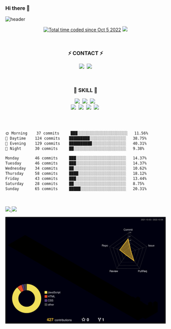 ### Hi there 👋

![header](https://capsule-render.vercel.app/api?type=rounded&color=auto&height=140&section=header&text=🇰🇷%20Sangwoo%20Lee%20🇰🇷&fontSize=70)

<p align="center">
<a href="https://wakatime.com/@5c1afe64-ab84-4e81-9e29-073a6f822c3c"><img src="https://wakatime.com/badge/user/5c1afe64-ab84-4e81-9e29-073a6f822c3c.svg" alt="Total time coded since Oct 5 2022" /></a>
<a href="https://hits.seeyoufarm.com"><img src="https://hits.seeyoufarm.com/api/count/incr/badge.svg?url=https%3A%2F%2Fgithub.com%2Fsw1104&count_bg=%23000000&title_bg=%23000000&icon=github.svg&icon_color=%23FFFFFF&title=hits&edge_flat=false"/></a>
</p>

<br>

<h3 align="center"> ⚡ CONTACT ⚡ </h3>

<p align="center">
  <a href="https://sw1104.github.io"><img src="https://img.shields.io/badge/Tech%20Blog-E77918?style=flat-square&logo=GitHub&logoColor=white&link=https://sw1104.github.io"/></a>&nbsp
  <a href="mailto:sangw1104@gmail.com"><img src="https://img.shields.io/badge/Gmail-d14836?style=flat-square&logo=Gmail&logoColor=white&link=sangw1104@gmail.com"/></a>
</p>

<br>

<h3 align="center"> 🚀 SKILL 🚀 </h3>

<p align="center">
  <img src="https://img.shields.io/badge/Javascript-F7DF1E?style=flat-square&logo=javascript&logoColor=white"/></a>&nbsp 
  <img src="https://img.shields.io/badge/Node.js-339933?style=flat-square&logo=Node.js&logoColor=white"/></a>&nbsp 
  <img src="https://img.shields.io/badge/express-000000?style=flat-square&logo=express&logoColor=white"/></a>&nbsp 
  <br>
  <img src="https://img.shields.io/badge/Git-F05032?style=flat-square&logo=Git&logoColor=white"/></a>&nbsp 
  <img src="https://img.shields.io/badge/GitHub-181717?style=flat-square&logo=GitHub&logoColor=white"/></a>&nbsp 
  <img src="https://img.shields.io/badge/Mysql-E6B91E?style=flat-square&logo=MySql&logoColor=white"/></a>&nbsp 
  <img src="https://img.shields.io/badge/aws-333664?style=flat-square&logo=amazon-aws&logoColor=white"/></a>&nbsp 
</p>

<br>
<br>

<!--START_SECTION:waka-->
```text
🌞 Morning    37 commits     ███░░░░░░░░░░░░░░░░░░░░░░   11.56% 
🌆 Daytime    124 commits    █████████░░░░░░░░░░░░░░░░   38.75% 
🌃 Evening    129 commits    ██████████░░░░░░░░░░░░░░░   40.31% 
🌙 Night      30 commits     ██░░░░░░░░░░░░░░░░░░░░░░░   9.38%
```
```test
Monday       46 commits     ███░░░░░░░░░░░░░░░░░░░░░░   14.37% 
Tuesday      46 commits     ███░░░░░░░░░░░░░░░░░░░░░░   14.37% 
Wednesday    34 commits     ██░░░░░░░░░░░░░░░░░░░░░░░   10.62% 
Thursday     58 commits     ████░░░░░░░░░░░░░░░░░░░░░   18.12% 
Friday       43 commits     ███░░░░░░░░░░░░░░░░░░░░░░   13.44% 
Saturday     28 commits     ██░░░░░░░░░░░░░░░░░░░░░░░   8.75% 
Sunday       65 commits     █████░░░░░░░░░░░░░░░░░░░░   20.31%
```
<!--END_SECTION:waka-->

<br>
<br>

<a href="https://github.com/sw1104">
  <img height="180em" src="https://github-readme-stats-lac-beta.vercel.app/api?username=sw1104&show_icons=true&theme=highcontrast" />
</a>
<a href="https://github.com/sw1104">
  <img height="180em" src="https://github-readme-stats-lac-beta.vercel.app/api/top-langs/?username=sw1104&layout=compact&theme=highcontrast" />
</a>

![](./profile-3d-contrib/profile-night-rainbow.svg)

<!--
**sw1104/sw1104** is a ✨ _special_ ✨ repository because its `README.md` (this file) appears on your GitHub profile.

Here are some ideas to get you started:

- 🔭 I’m currently working on ...
- 🌱 I’m currently learning ...
- 👯 I’m looking to collaborate on ...
- 🤔 I’m looking for help with ...
- 💬 Ask me about ...
- 📫 How to reach me: ...
- 😄 Pronouns: ...
- ⚡ Fun fact: ...
-->
